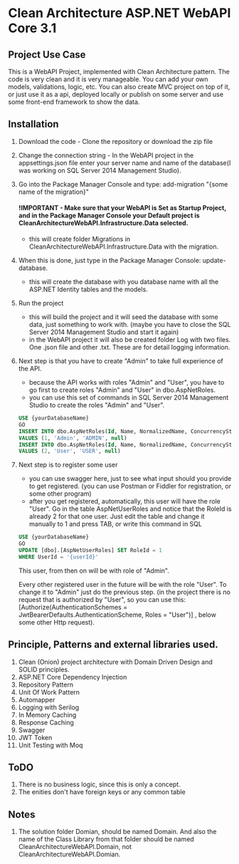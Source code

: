 # Clean Architecture ASP.NET WebAPI Core 3.1

## Project Use Case

This is a WebAPI Project, implemented with Clean Architecture pattern. The code is very clean and it is very manageable. 
You can add your own models, validations, logic, etc. You can also create MVC project on top of it, or just 
use it as a api, deployed locally or publish on some server and use some front-end framework to show the data.

## Installation

1.  Download the code - Clone the repository or download the zip file

2.  Change the connection string - In the WebAPI project in the appsettings.json file enter your server name 
    and name of the database(I was working on SQL Server 2014 Management Studio).

3.  Go into the Package Manager Console and type: add-migration "{some name of the migration}"
      #### !IMPORTANT - Make sure that your WebAPI is Set as Startup Project, and in the Package Manager Console your Default project is                             CleanArchitectureWebAPI.Infrastructure.Data selected.
    - this will create folder Migrations in CleanArchitectureWebAPI.Infrastructure.Data with the migration. 
      
4.  When this is done, just type in the Package Manager Console: update-database.
    - this will create the database with you database name with all the ASP.NET Identity tables and the models.
    
5.  Run the project
    - this will build the project and it will seed the database with some data, just something to work with. 
      (maybe you have to close the SQL Server 2014 Management Studio and start it again)
    - in the WebAPI project it will also be created folder Log with two files. One .json file and other .txt.
      These are for detail logging information.
    
6.  Next step is that you have to create "Admin" to take full experience of the API. 
    - because the API works with roles "Admin" and "User", you have to go first to create roles "Admin" and "User" in dbo.AspNetRoles.
    - you can use this set of commands in SQL Server 2014 Management Studio to create the roles "Admin" and "User".
      <br />
      
      
      
      
      
    ```sql
    USE {yourDatabaseName}
    GO
    INSERT INTO dbo.AspNetRoles(Id, Name, NormalizedName, ConcurrencyStamp)
    VALUES (1, 'Admin', 'ADMIN', null)
    INSERT INTO dbo.AspNetRoles(Id, Name, NormalizedName, ConcurrencyStamp)
    VALUES (2, 'User', 'USER', null)
    ```
    
7.  Next step is to register some user
    - you can use swagger here, just to see what input should you provide to get registered. (you can use Postman or Fiddler for registration, or some other program)
    - after you get registered, automatically, this user will have the role "User". 
       Go in the table AspNetUserRoles and notice that the RoleId is already 2 for that one user. 
       Just edit the table and change it manually to 1 and press TAB,
       or write this command in SQL<br />
    ```sql
    USE {yourDatabaseName}
    GO
    UPDATE [dbo].[AspNetUserRoles] SET RoleId = 1 
    WHERE UserId = '{userId}'
    ```
       
       This user, from then on will be with role of "Admin". 
    
    Every other registered user in the future will be with the role "User". To change it to "Admin" just do the previous step. 
    (in the project there is no request that is authorized by "User", so you can use this:
      [Authorize(AuthenticationSchemes = JwtBearerDefaults.AuthenticationScheme, Roles = "User")] , below some other Http request).

## Principle, Patterns and external libraries used.

1. Clean (Onion) project architecture with Domain Driven Design and SOLID principles.
2. ASP.NET Core Dependency Injection
3. Repository Pattern
4. Unit Of Work Pattern
5. Automapper
6. Logging with Serilog
7. In Memory Caching
8. Response Caching
9. Swagger
10. JWT Token
11. Unit Testing with Moq

## ToDO

1. There is no business logic, since this is only a concept.
2. The enities don't have foreign keys or any common table

## Notes
1. The solution folder Domian, should be named Domain. And also the name of the Class Library from that folder should be named CleanArchitectureWebAPI.Domain, not CleanArchitectureWebAPI.Domian.
